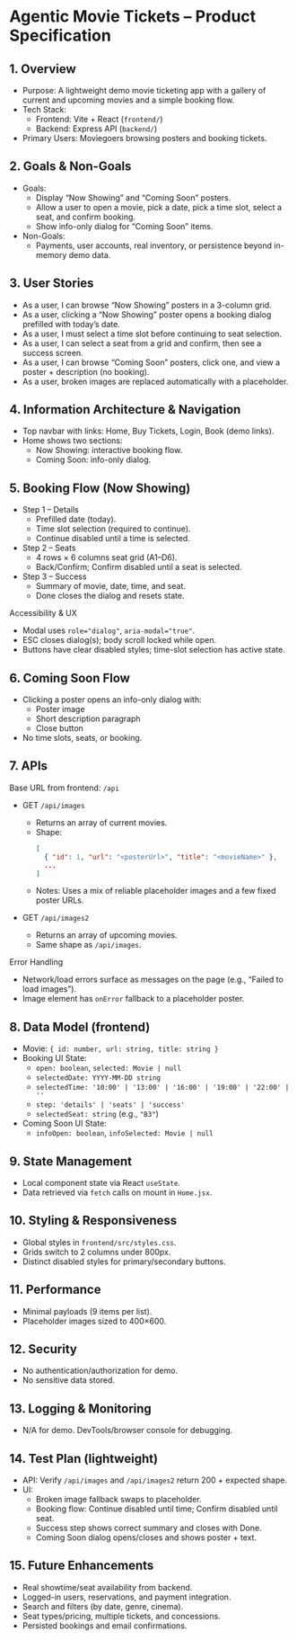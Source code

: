 # Agentic Movie Tickets – Product Specification

## 1. Overview
- Purpose: A lightweight demo movie ticketing app with a gallery of current and upcoming movies and a simple booking flow.
- Tech Stack:
  - Frontend: Vite + React (`frontend/`)
  - Backend: Express API (`backend/`)
- Primary Users: Moviegoers browsing posters and booking tickets.

## 2. Goals & Non-Goals
- Goals:
  - Display “Now Showing” and “Coming Soon” posters.
  - Allow a user to open a movie, pick a date, pick a time slot, select a seat, and confirm booking.
  - Show info-only dialog for “Coming Soon” items.
- Non-Goals:
  - Payments, user accounts, real inventory, or persistence beyond in-memory demo data.

## 3. User Stories
- As a user, I can browse “Now Showing” posters in a 3-column grid.
- As a user, clicking a “Now Showing” poster opens a booking dialog prefilled with today’s date.
- As a user, I must select a time slot before continuing to seat selection.
- As a user, I can select a seat from a grid and confirm, then see a success screen.
- As a user, I can browse “Coming Soon” posters, click one, and view a poster + description (no booking).
- As a user, broken images are replaced automatically with a placeholder.

## 4. Information Architecture & Navigation
- Top navbar with links: Home, Buy Tickets, Login, Book (demo links).
- Home shows two sections:
  - Now Showing: interactive booking flow.
  - Coming Soon: info-only dialog.

## 5. Booking Flow (Now Showing)
- Step 1 – Details
  - Prefilled date (today).
  - Time slot selection (required to continue).
  - Continue disabled until a time is selected.
- Step 2 – Seats
  - 4 rows × 6 columns seat grid (A1–D6).
  - Back/Confirm; Confirm disabled until a seat is selected.
- Step 3 – Success
  - Summary of movie, date, time, and seat.
  - Done closes the dialog and resets state.

Accessibility & UX
- Modal uses `role="dialog"`, `aria-modal="true"`.
- ESC closes dialog(s); body scroll locked while open.
- Buttons have clear disabled styles; time-slot selection has active state.

## 6. Coming Soon Flow
- Clicking a poster opens an info-only dialog with:
  - Poster image
  - Short description paragraph
  - Close button
- No time slots, seats, or booking.

## 7. APIs
Base URL from frontend: `/api`

- GET `/api/images`
  - Returns an array of current movies.
  - Shape:
    ```json
    [
      { "id": 1, "url": "<posterUrl>", "title": "<movieName>" },
      ...
    ]
    ```
  - Notes: Uses a mix of reliable placeholder images and a few fixed poster URLs.

- GET `/api/images2`
  - Returns an array of upcoming movies.
  - Same shape as `/api/images`.

Error Handling
- Network/load errors surface as messages on the page (e.g., “Failed to load images”).
- Image element has `onError` fallback to a placeholder poster.

## 8. Data Model (frontend)
- Movie: `{ id: number, url: string, title: string }`
- Booking UI State:
  - `open: boolean`, `selected: Movie | null`
  - `selectedDate: YYYY-MM-DD string`
  - `selectedTime: '10:00' | '13:00' | '16:00' | '19:00' | '22:00' | ''`
  - `step: 'details' | 'seats' | 'success'`
  - `selectedSeat: string` (e.g., `"B3"`)
- Coming Soon UI State:
  - `infoOpen: boolean`, `infoSelected: Movie | null`

## 9. State Management
- Local component state via React `useState`.
- Data retrieved via `fetch` calls on mount in `Home.jsx`.

## 10. Styling & Responsiveness
- Global styles in `frontend/src/styles.css`.
- Grids switch to 2 columns under 800px.
- Distinct disabled styles for primary/secondary buttons.

## 11. Performance
- Minimal payloads (9 items per list).
- Placeholder images sized to 400×600.

## 12. Security
- No authentication/authorization for demo.
- No sensitive data stored.

## 13. Logging & Monitoring
- N/A for demo. DevTools/browser console for debugging.

## 14. Test Plan (lightweight)
- API: Verify `/api/images` and `/api/images2` return 200 + expected shape.
- UI:
  - Broken image fallback swaps to placeholder.
  - Booking flow: Continue disabled until time; Confirm disabled until seat.
  - Success step shows correct summary and closes with Done.
  - Coming Soon dialog opens/closes and shows poster + text.

## 15. Future Enhancements
- Real showtime/seat availability from backend.
- Logged-in users, reservations, and payment integration.
- Search and filters (by date, genre, cinema).
- Seat types/pricing, multiple tickets, and concessions.
- Persisted bookings and email confirmations.
